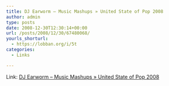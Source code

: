 ```yaml
---
title: DJ Earworm – Music Mashups » United State of Pop 2008
author: admin
type: posts
date: 2008-12-30T12:30:14+00:00
url: /posts/2008/12/30/67480068/
yourls_shorturl:
  - https://lobban.org/i/5t
categories:
  - Links

---
```

Link: [DJ Earworm &#8211; Music Mashups » United State of Pop 2008][1]

 [1]: http://djearworm.com/united-state-of-pop-2008.htm